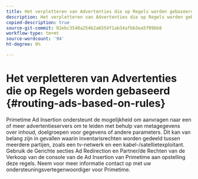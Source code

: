 ```yaml
---
title: Het verpletteren van Advertenties die op Regels worden gebaseerd
description: Het verpletteren van Advertenties die op Regels worden gebaseerd
copied-description: true
source-git-commit: 02ebc3548a254b2a6554f1ab34afbb3ea5f09bb8
workflow-type: tm+mt
source-wordcount: '94'
ht-degree: 0%

---
```


# Het verpletteren van Advertenties die op Regels worden gebaseerd {#routing-ads-based-on-rules}

Primetime Ad Insertion ondersteunt de mogelijkheid om aanvragen naar een of meer advertentieservers om te leiden met behulp van metagegevens over inhoud, doelgroepen voor gegevens of andere parameters. Dit kan van belang zijn in gevallen waarin inventarisrechten worden gedeeld tussen meerdere partijen, zoals een tv-netwerk en een kabel-/satellietexploitant. Gebruik de Gerichte secties Ad Redirection en Partner/de Rechten van de Verkoop van de console van de Ad Insertion van Primetime aan opstelling deze regels. Neem voor meer informatie contact op met uw ondersteuningsvertegenwoordiger voor Primetime.
